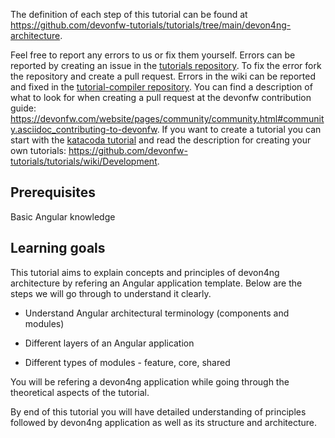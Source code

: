 


The definition of each step of this tutorial can be found at https://github.com/devonfw-tutorials/tutorials/tree/main/devon4ng-architecture. 

Feel free to report any errors to us or fix them yourself. Errors can be reported by creating an issue in the [tutorials repository](https://github.com/devonfw-tutorials/tutorials/issues). To fix the error fork the repository and create a pull request. Errors in the wiki can be reported and fixed in the [tutorial-compiler repository](https://github.com/devonfw-tutorials/tutorial-compiler).
You can find a description of what to look for when creating a pull request at the devonfw contribution guide: https://devonfw.com/website/pages/community/community.html#community.asciidoc_contributing-to-devonfw. If you want to create a tutorial you can start with the [katacoda tutorial](https://katacoda.com/devonfw/scenarios/create-your-own-tutorial) and read the description for creating your own tutorials: https://github.com/devonfw-tutorials/tutorials/wiki/Development.

## Prerequisites

Basic Angular knowledge

## Learning goals

This tutorial aims to explain concepts and principles of devon4ng architecture by refering an Angular application template. Below are the steps we will go through to understand it clearly.


* Understand Angular architectural terminology (components and modules)

* Different layers of an Angular application

* Different types of modules - feature, core, shared

You will be refering a devon4ng application while going through the theoretical aspects of the tutorial.

By end of this tutorial you will have detailed understanding of principles followed by devon4ng application as well as its structure and architecture. 

